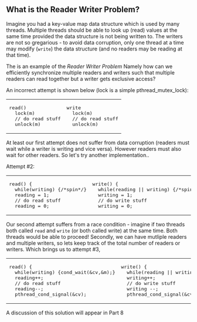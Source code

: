 ## What is the Reader Writer Problem?

Imagine you had a key-value map data structure which is used by many threads. Multiple threads should be able to look up (read) values at the same time provided the data structure is not being written to. The writers are not so gregarious - to avoid data corruption, only one thread at a time may modify (`write`) the data structure (and no readers may be reading at that time). 

The is an example of the _Reader Writer Problem_  Namely how can we efficiently synchronize multiple readers and writers such that multiple readers can read together but a writer gets exclusive access?

An incorrect attempt is shown below (lock is a simple pthread_mutex_lock):

<table><tr><td>
<pre>read()
  lock(m)
  // do read stuff
  unlock(m)
</pre>
</td><td>
<pre>write
  lock(m)
  // do read stuff
  unlock(m)
</pre></td></tr></table>

At least our first attempt does not suffer from data corruption (readers must wait while a writer is writing and vice versa). However readers must also wait for other readers. So let's try another implementation..

Attempt #2:
<table><tr><td>
<pre>read() {
  while(writing) {/*spin*/}
  reading = 1;
  // do read stuff
  reading = 0;
</pre>
</td><td>
<pre>write() {
  while(reading || writing) {/*spin*/}
  writing = 1;
  // do write stuff
  writing = 0;
</pre></td></tr></table>

Our second attempt suffers from a race condition - imagine if two threads both called `read` and `write` (or both called write) at the same time. Both threads would be able to proceed! Secondly, we can have mutliple readers and multiple writers, so lets keep track of the total number of readers or writers. Which brings us to attempt #3,

<table><tr><td>
<pre>read() {
  while(writing) {cond_wait(&cv,&m);}
  reading++;
  // do read stuff
  reading--;
  pthread_cond_signal(&cv);
</pre>
</td><td>
<pre>write() {
  while(reading || writing) {cond_wait(&cv,&m);}
  writing++;
  // do write stuff
  writing --;
  pthread_cond_signal(&cv);
</pre></td></tr></table>

A discussion of this solution will appear in Part 8
